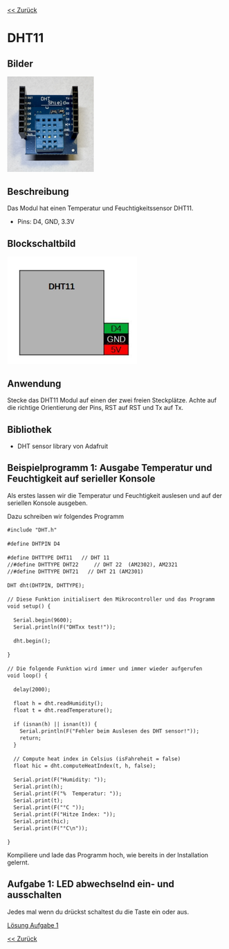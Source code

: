 [<< Zurück](../README.md)

# DHT11

## Bilder

<img src="Bilder/vorne.JPEG" alt="drawing" width="200"/>

## Beschreibung

Das Modul hat einen Temperatur und Feuchtigkeitssensor DHT11.

- Pins: D4, GND, 3.3V

## Blockschaltbild

<img src="Bilder/pins.jpg" alt="drawing" width="300"/>

## Anwendung

Stecke das DHT11 Modul auf einen der zwei freien Steckplätze. Achte auf die richtige Orientierung der Pins, RST auf RST und Tx auf Tx.

## Bibliothek

- DHT sensor library von Adafruit

## Beispielprogramm 1: Ausgabe Temperatur und Feuchtigkeit auf serieller Konsole

Als erstes lassen wir die Temperatur und Feuchtigkeit auslesen und auf der seriellen Konsole ausgeben.

Dazu schreiben wir folgendes Programm

```
#include "DHT.h"

#define DHTPIN D4     

#define DHTTYPE DHT11   // DHT 11
//#define DHTTYPE DHT22     // DHT 22  (AM2302), AM2321
//#define DHTTYPE DHT21   // DHT 21 (AM2301)

DHT dht(DHTPIN, DHTTYPE);

// Diese Funktion initialisert den Mikrocontroller und das Programm
void setup() {

  Serial.begin(9600);
  Serial.println(F("DHTxx test!"));

  dht.begin();

}

// Die folgende Funktion wird immer und immer wieder aufgerufen
void loop() {

  delay(2000);

  float h = dht.readHumidity();
  float t = dht.readTemperature();

  if (isnan(h) || isnan(t)) {
    Serial.println(F("Fehler beim Auslesen des DHT sensor!"));
    return;
  }

  // Compute heat index in Celsius (isFahreheit = false)
  float hic = dht.computeHeatIndex(t, h, false);

  Serial.print(F("Humidity: "));
  Serial.print(h);
  Serial.print(F("%  Temperatur: "));
  Serial.print(t);
  Serial.print(F("°C "));
  Serial.print(F("Hitze Index: "));
  Serial.print(hic);
  Serial.print(F("°C\n"));

}
```
Kompiliere und lade das Programm hoch, wie bereits in der Installation gelernt.

## Aufgabe 1: LED abwechselnd ein- und ausschalten

Jedes mal wenn du drückst schaltest du die Taste ein oder aus.

[Lösung Aufgabe 1](loesung_1.md)

[<< Zurück](../README.md) 